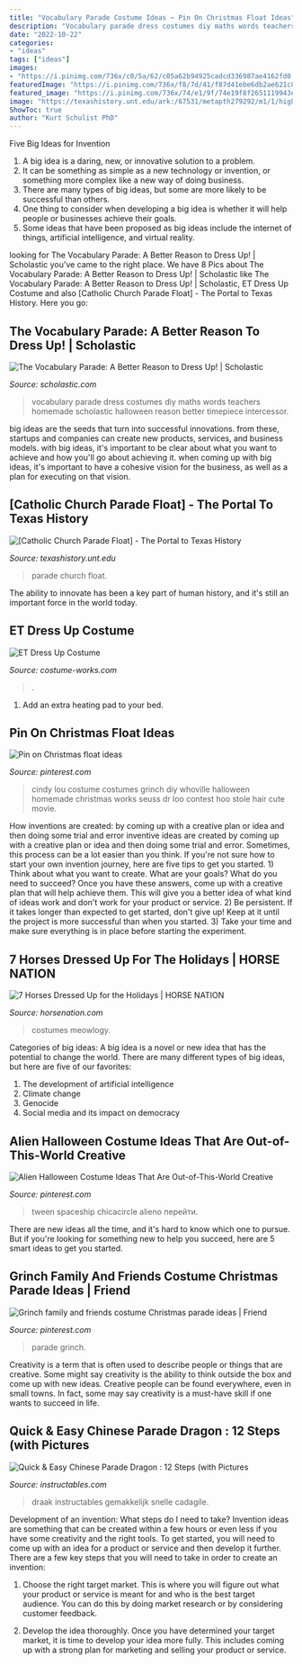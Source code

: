 ```yaml
---
title: "Vocabulary Parade Costume Ideas ~ Pin On Christmas Float Ideas"
description: "Vocabulary parade dress costumes diy maths words teachers homemade scholastic halloween reason better timepiece intercessor"
date: "2022-10-22"
categories:
- "ideas"
tags: ["ideas"]
images:
- "https://i.pinimg.com/736x/c0/5a/62/c05a62b94925cadcd336987ae4162fd0.jpg"
featuredImage: "https://i.pinimg.com/736x/f8/7d/41/f87d41ebe6db2ae621c82da74480496e.jpg"
featured_image: "https://i.pinimg.com/736x/74/e1/9f/74e19f8f2651119943e7ecbae99bd196.jpg"
image: "https://texashistory.unt.edu/ark:/67531/metapth279292/m1/1/high_res/"
ShowToc: true
author: "Kurt Schulist PhD"
---
```



Five Big Ideas for Invention
1. A big idea is a daring, new, or innovative solution to a problem. 
2. It can be something as simple as a new technology or invention, or something more complex like a new way of doing business. 
3. There are many types of big ideas, but some are more likely to be successful than others. 
4. One thing to consider when developing a big idea is whether it will help people or businesses achieve their goals. 
5. Some ideas that have been proposed as big ideas include the internet of things, artificial intelligence, and virtual reality.

	

		
looking for The Vocabulary Parade: A Better Reason to Dress Up! | Scholastic you've came to the right place. We have 8 Pics about The Vocabulary Parade: A Better Reason to Dress Up! | Scholastic like The Vocabulary Parade: A Better Reason to Dress Up! | Scholastic, ET Dress Up Costume and also [Catholic Church Parade Float] - The Portal to Texas History. Here you go:
		
    
## The Vocabulary Parade: A Better Reason To Dress Up! | Scholastic

<img loading=lazy src="https://www.scholastic.com/content/dam/teachers/blogs/alycia-zimmerman/migrated-files/vparade_timepiecejunhao.jpg" onerror="this.onerror=null;this.src='https://tse1.mm.bing.net/th?id=OIP.T-wjM5ZnyDOukT3Ugyuj8gHaJ4&amp;pid=15.1';" alt="The Vocabulary Parade: A Better Reason to Dress Up! | Scholastic">

_Source: scholastic.com_

>vocabulary parade dress costumes diy maths words teachers homemade scholastic halloween reason better timepiece intercessor. 

	

big ideas are the seeds that turn into successful innovations. from these, startups and companies can create new products, services, and business models. with big ideas, it's important to be clear about what you want to achieve and how you'll go about achieving it. when coming up with big ideas, it's important to have a cohesive vision for the business, as well as a plan for executing on that vision.

    
## [Catholic Church Parade Float] - The Portal To Texas History

<img loading=lazy src="https://texashistory.unt.edu/ark:/67531/metapth279292/m1/1/high_res/" onerror="this.onerror=null;this.src='https://tse4.mm.bing.net/th?id=OIP.TPiXqT-JIhGIRb6g7A6V4gHaFI&amp;pid=15.1';" alt="[Catholic Church Parade Float] - The Portal to Texas History">

_Source: texashistory.unt.edu_

>parade church float. 

	

The ability to innovate has been a key part of human history, and it's still an important force in the world today.

    
## ET Dress Up Costume

<img loading=lazy src="https://photos.costume-works.com/full/et_dress_up.jpg" onerror="this.onerror=null;this.src='https://tse1.mm.bing.net/th?id=OIP.FCvFzh1rHEagPqgIR1UCoAHaMO&amp;pid=15.1';" alt="ET Dress Up Costume">

_Source: costume-works.com_

>. 

	

1. Add an extra heating pad to your bed.

    
## Pin On Christmas Float Ideas

<img loading=lazy src="https://i.pinimg.com/736x/f8/7d/41/f87d41ebe6db2ae621c82da74480496e.jpg" onerror="this.onerror=null;this.src='https://tse2.mm.bing.net/th?id=OIP.wU1YwJ0gNxe75SI-TDDkpQAAAA&amp;pid=15.1';" alt="Pin on Christmas float ideas">

_Source: pinterest.com_

>cindy lou costume costumes grinch diy whoville halloween homemade christmas works seuss dr loo contest hoo stole hair cute movie. 

	

How inventions are created: by coming up with a creative plan or idea and then doing some trial and error
inventive ideas are created by coming up with a creative plan or idea and then doing some trial and error. Sometimes, this process can be a lot easier than you think. If you're not sure how to start your own invention journey, here are five tips to get you started. 1) Think about what you want to create. What are your goals? What do you need to succeed? Once you have these answers, come up with a creative plan that will help achieve them. This will give you a better idea of what kind of ideas work and don't work for your product or service. 2) Be persistent. If it takes longer than expected to get started, don't give up! Keep at it until the project is more successful than when you started. 3) Take your time and make sure everything is in place before starting the experiment.

    
## 7 Horses Dressed Up For The Holidays | HORSE NATION

<img loading=lazy src="https://assets.horsenation.com/wp-content/uploads/2012/12/ChristmasCloseGoodUse.jpg" onerror="this.onerror=null;this.src='https://tse4.mm.bing.net/th?id=OIP.0K28oiPBUEQny-6wQauxKQHaJ5&amp;pid=15.1';" alt="7 Horses Dressed Up for the Holidays | HORSE NATION">

_Source: horsenation.com_

>costumes meowlogy. 

	

Categories of big ideas:
A big idea is a novel or new idea that has the potential to change the world. There are many different types of big ideas, but here are five of our favorites: 
1. The development of artificial intelligence 
2. Climate change 
3. Genocide 
4. Social media and its impact on democracy 

    
## Alien Halloween Costume Ideas That Are Out-of-This-World Creative

<img loading=lazy src="https://i.pinimg.com/736x/74/e1/9f/74e19f8f2651119943e7ecbae99bd196.jpg" onerror="this.onerror=null;this.src='https://tse1.mm.bing.net/th?id=OIP.nwV8uUS0rKNT4g-aPkAGQQHaMY&amp;pid=15.1';" alt="Alien Halloween Costume Ideas That Are Out-of-This-World Creative">

_Source: pinterest.com_

>tween spaceship chicacircle alieno перейти. 

	

There are new ideas all the time, and it's hard to know which one to pursue. But if you're looking for something new to help you succeed, here are 5 smart ideas to get you started.

    
## Grinch Family And Friends Costume Christmas Parade Ideas | Friend

<img loading=lazy src="https://i.pinimg.com/736x/c0/5a/62/c05a62b94925cadcd336987ae4162fd0.jpg" onerror="this.onerror=null;this.src='https://tse3.mm.bing.net/th?id=OIP.Y-58kNG1ANXqg2HulOICVgHaHg&amp;pid=15.1';" alt="Grinch family and friends costume Christmas parade ideas | Friend">

_Source: pinterest.com_

>parade grinch. 

	

Creativity is a term that is often used to describe people or things that are creative. Some might say creativity is the ability to think outside the box and come up with new ideas. Creative people can be found everywhere, even in small towns. In fact, some may say creativity is a must-have skill if one wants to succeed in life.

    
## Quick &amp; Easy Chinese Parade Dragon : 12 Steps (with Pictures

<img loading=lazy src="https://cdn.instructables.com/ORIG/FLE/8E69/HJKC2J0W/FLE8E69HJKC2J0W.jpg" onerror="this.onerror=null;this.src='https://tse1.mm.bing.net/th?id=OIP.yB6qmne02WpXhcXWzWYn0gHaEk&amp;pid=15.1';" alt="Quick &amp; Easy Chinese Parade Dragon : 12 Steps (with Pictures">

_Source: instructables.com_

>draak instructables gemakkelijk snelle cadagile. 

	

Development of an invention: What steps do I need to take?
Invention ideas are something that can be created within a few hours or even less if you have some creativity and the right tools. To get started, you will need to come up with an idea for a product or service and then develop it further. There are a few key steps that you will need to take in order to create an invention:
1. Choose the right target market. This is where you will figure out what your product or service is meant for and who is the best target audience. You can do this by doing market research or by considering customer feedback.

2. Develop the idea thoroughly. Once you have determined your target market, it is time to develop your idea more fully. This includes coming up with a strong plan for marketing and selling your product or service.

